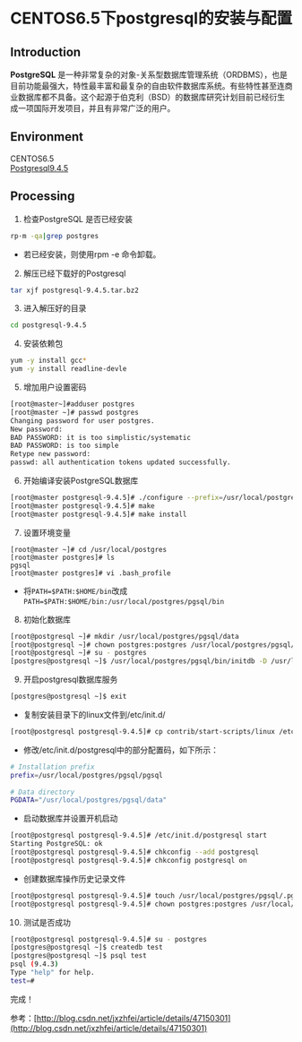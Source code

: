 # CENTOS6.5下postgresql的安装与配置

## Introduction
**PostgreSQL** 是一种非常复杂的对象-关系型数据库管理系统（ORDBMS），也是目前功能最强大，特性最丰富和最复杂的自由软件数据库系统。有些特性甚至连商业数据库都不具备。这个起源于伯克利（BSD）的数据库研究计划目前已经衍生成一项国际开发项目，并且有非常广泛的用户。

## Environment
CENTOS6.5  
[Postgresql9.4.5](http://ftp.postgresql.org/pub/source/)
## Processing

1. 检查PostgreSQL 是否已经安装
```bash
rp·m -qa|grep postgres
```
+ 若已经安装，则使用rpm -e 命令卸载。

2. 解压已经下载好的Postgresql
```bash
tar xjf postgresql-9.4.5.tar.bz2
```

3. 进入解压好的目录
```bash
cd postgresql-9.4.5
```

4. 安装依赖包
```bash
yum -y install gcc*
yum -y install readline-devle
```

5. 增加用户设置密码  
```bash
[root@master~]#adduser postgres
[root@master ~]# passwd postgres
Changing password for user postgres.
New password: 
BAD PASSWORD: it is too simplistic/systematic
BAD PASSWORD: is too simple
Retype new password: 
passwd: all authentication tokens updated successfully.
```

6. 开始编译安装PostgreSQL数据库
```bash
[root@master postgresql-9.4.5]# ./configure --prefix=/usr/local/postgres/pgsql
[root@master postgresql-9.4.5]# make 
[root@master postgresql-9.4.5]# make install
```

7. 设置环境变量
```
[root@master ~]# cd /usr/local/postgres
[root@master postgres]# ls
pgsql
[root@master postgres]# vi .bash_profile
```
+ 将`PATH=$PATH:$HOME/bin`改成`PATH=$PATH:$HOME/bin:/usr/local/postgres/pgsql/bin`

8. 初始化数据库
```bash
[root@postgresql ~]# mkdir /usr/local/postgres/pgsql/data
[root@postgresql ~]# chown postgres:postgres /usr/local/postgres/pgsql/data
[root@postgresql ~]# su - postgres
[postgres@postgresql ~]$ /usr/local/postgres/pgsql/bin/initdb -D /usr/local/postgres/pgsql/data
```

9. 开启postgresql数据库服务
```bash
[postgres@postgresql ~]$ exit
```
* 复制安装目录下的linux文件到/etc/init.d/
```bash
[root@postgresql postgresql-9.4.5]# cp contrib/start-scripts/linux /etc/init.d/postgresql
```
+ 修改/etc/init.d/postgresql中的部分配置码，如下所示：
```bash
# Installation prefix
prefix=/usr/local/postgres/pgsql/pgsql
 
# Data directory
PGDATA="/usr/local/postgres/pgsql/data"
```
+ 启动数据库并设置开机启动
```bash
[root@postgresql postgresql-9.4.5]# /etc/init.d/postgresql start
Starting PostgreSQL: ok
[root@postgresql postgresql-9.4.5]# chkconfig --add postgresql
[root@postgresql postgresql-9.4.5]# chkconfig postgresql on
```
+ 创建数据库操作历史记录文件
```bash
[root@postgresql postgresql-9.4.5]# touch /usr/local/postgres/pgsql/.pgsql_history
[root@postgresql postgresql-9.4.5]# chown postgres:postgres /usr/local/postgres/pgsql/.pgsql_history
```

10. 测试是否成功
```bash
[root@postgresql postgresql-9.4.5]# su - postgres
[postgres@postgresql ~]$ createdb test
[postgres@postgresql ~]$ psql test
psql (9.4.3)
Type "help" for help.
test=#
```
完成！


参考：[http://blog.csdn.net/jxzhfei/article/details/47150301](http://blog.csdn.net/jxzhfei/article/details/47150301)
